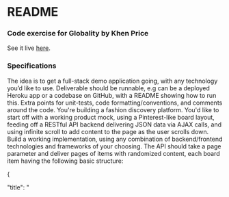 # README #

### Code exercise for Globality by Khen Price ###

See it live [here](https://kp-globality.herokuapp.com/).


### Specifications ###

The idea is to get a full-stack demo application going, with any technology you’d like to use.
Deliverable should be runnable, e.g can be a deployed Heroku app or a codebase on GitHub, with a README showing how to run this. Extra points for unit-tests, code formatting/conventions, and comments around the code.
You're building a fashion discovery platform. You'd like to start off with a working product mock, using a Pinterest-like board layout, feeding off a RESTful API backend delivering JSON data via AJAX calls, and using infinite scroll to add content to the page as the user scrolls down.
 Build a working implementation, using any combination of backend/frontend technologies and frameworks of your choosing. The API should take a page parameter and deliver pages of items with randomized content, each board item having the following basic structure:

{

  "title": "<TITLE>",

   "blurb": "<BLURB>",

   "author": "<AUTHOR>",

   "thumbnail_url": "<URL>",

   "details_url": "<URL>"

}

You can design the UI to your liking. at the very least each board item should feature the thumbnail image (you can hardcode a single image file to be used for all items for the sake of this excercise), the post title, and the blurb field, truncated to display 32 words and featuring a "Read more" link using the "details_url" field. For this exercise, The backend should have 20 items per page and deliver at least 3 pages of data. 

### How do I get set up? ###

** Summary of set up **

        bundle # install packages
        rake db:migrate # build db
        rails s # run local server

then, if all went well, visit localhost:3000 in browser.

** Configuration ** 

See 'config' folder

** Dependencies **

See Gemfile

** How to run tests **

    rake test

Note: I put in one functional test, and a few other testing ideas for an app with a bit more functianality in the commenting below it.

### Who do I talk to? ###
khenprice@gmail.com